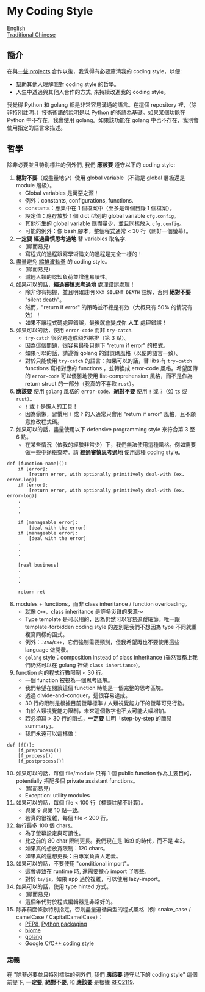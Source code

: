 # My Coding Style

[English](README.en.md) \
[Traditional Chinese](README.zh-hant.md)

## 簡介
在與[一些 projects](https://github.com/FNNDSC/ChRIS_ultron_backEnd) 合作以後，我覺得有必要釐清我的 coding style，以便:
* 幫助其他人理解我對 coding style 的哲學。
* 人生中透過與其他人合作的方式, 來持續改進我的 coding style。

我覺得 Python 和 golang 都是非常容易溝通的語言。在這個 repository 裡，（除非特別註明，）技術術語的說明是以 Python 的術語為基礎。如果某個功能在 Python 中不存在，我會使用 golang。如果該功能在 golang 中也不存在，我則會使用指定的語言來描述。

## 哲學
除非必要並且特別標註的例外們, 我們 **應該要** 遵守以下的 coding style:

1. **絕對不要**（或盡量地少）使用 global variable（不論是 global 層級還是 module 層級）。
    * Global variables 是萬惡之源！
    * 例外：constants, configurations, functions.
    * constants：應集中在 1 個檔案中（至多是每個目錄 1 個檔案）。
    * 設定值：應存放於 1 個 dict 型別的 global variable `cfg.config`。
    * 其他衍生的 global variable 應盡量少，並且同樣放入 `cfg.config`。
    * 可能的例外：像 bash 腳本，整個程式通常 < 30 行（剛好一個螢幕）。
2. **一定要** **經過審慎思考過地** 替 variables 取名字.
    * (顯而易見)
    * 寫程式的過程跟寫學術論文的過程是完全一樣的！
3. 盡量避免 [縮排波動拳](https://www.reddit.com/r/ProgrammerHumor/comments/27yykv/indent_hadouken/) 的 coding style。
    * (顯而易見)
    * 減輕人類的認知負荷並增進易讀性。
4. 如果可以的話，**經過審慎思考過地** 處理錯誤處理！
    * 除非你有把握，並且明確註明 `XXX SILENT DEATH` 註解，否則 **絕對不要** "silent death"。
    * 然而，"return if error" 的策略並不總是有效（大概只有 50% 的情況有效）！
    * 如果不讓程式碼處理錯誤，最後就會變成你 **人工** 處理錯誤！
5. 如果可以的話，使用 `error-code` 而非 `try-catch`.
    * `try-catch` 很容易造成額外縮排（第 3 點）。
    * 因為這個問題，很容易最後只剩下 "return if error" 的模式。
    * 如果可以的話，請遵循 golang 的錯誤碼風格（以便跨語言一致）。
    * 對於只能使用 `try-catch` 的語言：如果可以的話，替 libs 有 `try-catch` functions 寫相對應的 functions ，並轉換成 error-code 風格。希望回傳的 `error-code` 可以優雅地使用 list-comprehension 風格，而不是作為 return struct 的一部分（我真的不喜歡 `rust`）。
6. **應該要** 使用 `golang` 風格的 `error-code`，**絕對不要** 使用 `!` 或 `?`（如 `ts` 或 `rust`）。
    * `!` 或 `?` 是懶人的工具！
    * 因為偷懶，習慣用 `!` 或 `?` 的人通常只會用 "return if error" 風格，且不願意修改程式碼。
7. 如果可以的話，盡量使用以下 defensive programming style 來符合第 3 至 6 點。
    * 在某些情況（依我的經驗非常少）下，我們無法使用這種風格。例如需要做一些中途檢查時。請 **經過審慎思考過地** 使用這種 coding style。
```
def [function-name]():
    if [error]:
        [return error, with optionally primitively deal-with (ex. error-log)]
    if [error]:
        [return error, with optionally primitively deal-with (ex. error-log)]
    .
    .
    .

    if [manageable error]:
        [deal with the error]
    if [manageable error]:
        [deal with the error]
    .
    .
    .

    [real business]
    .
    .
    .

    return ret
```
8. modules + functions，而非 class inheritance / function overloading。
    * 就像 `C++`，class inheritance 是許多災難的來源～
    * Type template 是可以用的，因為仍然可以容易追蹤細節。唯一跟 template-forbidden coding style 的差別是我們不想因為 type 不同就重複寫同樣的函式。
    * 例外：`JAVA`/`C++`，它們強制需要類別，但我希望再也不要使用這些 language 做開發。
    * `golang` style：composition instead of class inheritance (雖然實務上我們仍然可以在 golang 裡做 `class inheritance`)。
9. function 內的程式行數限制 < 30 行。
    * 一個 function 被視為一個思考區塊。
    * 我們希望在閱讀這個 function 時能是一個完整的思考區塊。
    * 透過 divide-and-conquer，這很容易達成。
    * 30 行的限制是根據目前螢幕標準 / 人類視覺能力下的螢幕可見行數。
    * 由於人類視覺能力限制，未來這個數字也不太可能大幅增加。
    * 若必須寫 > 30 行的函式，**一定要** 註明「step-by-step 的簡易 summary」。
    * 我們永遠可以這樣做：
```
def [f()]:
    [f_preprocess()]
    [f_process()]
    [f_postprocess()]
```
10. 如果可以的話，每個 file/module 只有 1 個 public function 作為主要目的，potentially 搭配多個 private assistant functions。
    * (顯而易見)
    * Exception: utility modules
11. 如果可以的話，每個 file < 100 行（標頭註解不計算）。
    * 與第 9 與第 10 點一致。
    * 若真的很複雜，每個 file < 200 行。
12. 每行最多 100 個 chars。
    * 為了螢幕設定與可讀性。
    * 比之前的 80 char 限制更長。我們現在是 16:9 的時代，而不是 4:3。
    * 如果真的想放寬限制：120 chars。
    * 如果真的還想更長：由專案負責人定義。
13. 如果可以的話，不要使用 "conditional import"。
    * 這會導致在 runtime 時, 還需要擔心 import 了哪些。
    * 對於 `ts/js`，如果 app 過於複雜，可以使用 lazy-import。
14. 如果可以的話，使用 type hinted 方式。
    * (顯而易見)
    * 這個年代對於程式編輯器是非常好的。
99. 除非前面條款特別指定，否則盡量遵循典型的程式風格（例: snake_case / camelCase / CapitalCamelCase）：
    * [PEP8](https://peps.python.org/pep-0008/), [Python packaging](https://packaging.python.org/en/latest/guides/writing-pyproject-toml/)
    * [biome](https://biomejs.dev/)
    * [golang](https://google.github.io/styleguide/go/guide)
    * [Google C/C++ coding style](https://google.github.io/styleguide/cppguide.html)

### 定義
在 "除非必要並且特別標註的例外們, 我們 **應該要** 遵守以下的 coding style" 這個前提下, **一定要**, **絕對不要**, 和 **應該要** 是根據 [RFC2119](https://datatracker.ietf.org/doc/html/rfc2119).
